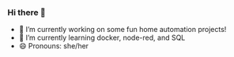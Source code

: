 ### Hi there 👋

- 🔭 I’m currently working on some fun home automation projects! 
- 🌱 I’m currently learning docker, node-red, and SQL
- 😄 Pronouns: she/her

<!--
**savannahloberger/savannahloberger** is a ✨ _special_ ✨ repository because its `README.md` (this file) appears on your GitHub profile.

Here are some ideas to get you started:

- 🔭 I’m currently working on ...
- 🌱 I’m currently learning ...
- 👯 I’m looking to collaborate on ...
- 🤔 I’m looking for help with ...
- 💬 Ask me about ...
- 📫 How to reach me: ...
- 😄 Pronouns: She/Her
- ⚡ Fun fact: ...
*/
--> 
